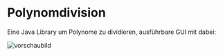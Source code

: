 # Polynomdivision
Eine Java Library um Polynome zu dividieren, ausführbare GUI mit dabei:

![vorschaubild](https://cloud.githubusercontent.com/assets/21976072/23831925/18405f00-072b-11e7-9927-9d69af3327f8.png)
